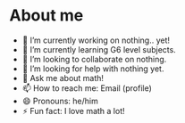 # About me

- 🔭 I’m currently working on nothing.. yet!
- 🌱 I’m currently learning G6 level subjects.
- 👯 I’m looking to collaborate on nothing.
- 🤔 I’m looking for help with nothing yet.
- 💬 Ask me about math!
- 📫 How to reach me: Email (profile)
- 😄 Pronouns: he/him
- ⚡ Fun fact: I love math a lot!
